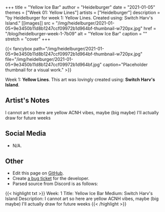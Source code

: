 +++
title =       "Yellow Ice Bar"
author =      "Heidelburger"
date =        "2021-01-05"
themes =      ["Week 01: Yellow Lines"]
artists =     ["Heidelburger"]
description = "by Heidelburger for week 1: Yellow Lines. Created using: Switch Harv's Island."
[[images]]
      src = "/img/heidelburger/2021-01-05+9e3450b11d8b1247ccf09972b1d964bf-thumbnail-w720px.jpg"
      href = "/blog/heidelburger-week-1-7b09"
      alt = "Yellow Ice Bar"
      caption = ""
      stretch = "cover"
+++


{{< fancybox path="/img/heidelburger/2021-01-05+9e3450b11d8b1247ccf09972b1d964bf-thumbnail-w720px.jpg" file="/img/heidelburger/2021-01-05+9e3450b11d8b1247ccf09972b1d964bf.jpg" caption="Placeholder thumbnail for a visual work." >}}


Week 1: **Yellow Lines**. This art was lovingly created using: **Switch Harv's Island**.

## Artist's Notes

I cannot art so here are yellow ACNH vibes, maybe (big maybe) I'll actually draw for future weeks

## Social Media

- N/A.

## Other

- Edit this page on [GitHub](https://github.com/teaminkling/web-refresh/edit/main/content/blog/heidelburger-week-1-7b09.md).
- Create [a bug ticket](https://github.com/teaminkling/web-refresh/issues/new?assignees=&labels=bug&template=problem-report.md&title=) for the developer.
- Parsed source from Discord is as follows:

{{< highlight txt >}}
Week: 1
Title: Yellow Ice Bar
Medium: Switch Harv's Island
Description: I cannot art so here are yellow ACNH vibes, maybe (big maybe) I'll actually draw for future weeks
{{< /highlight >}}